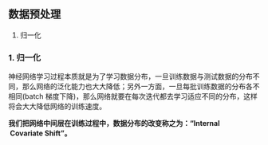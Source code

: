 ## 数据预处理

1. 归一化

### 1. 归一化

神经网络学习过程本质就是为了学习数据分布，一旦训练数据与测试数据的分布不同，那么网络的泛化能力也大大降低；另外一方面，一旦每批训练数据的分布各不相同(batch 梯度下降)，那么网络就要在每次迭代都去学习适应不同的分布，这样将会大大降低网络的训练速度。

**我们把网络中间层在训练过程中，数据分布的改变称之为：“Internal  Covariate Shift”。**

 